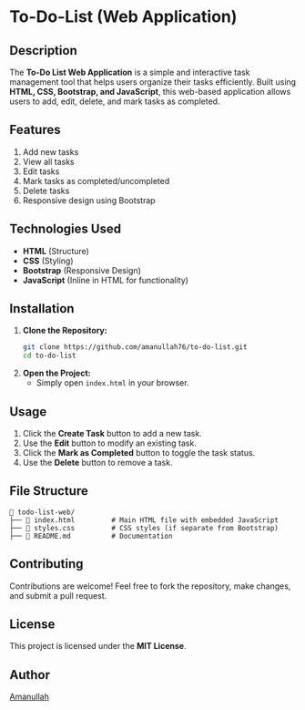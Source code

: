 # To-Do-List (Web Application)

## Description
The **To-Do List Web Application** is a simple and interactive task management tool that helps users organize their tasks efficiently. Built using **HTML, CSS, Bootstrap, and JavaScript**, this web-based application allows users to add, edit, delete, and mark tasks as completed.

## Features
1. Add new tasks
2. View all tasks
3. Edit tasks
4. Mark tasks as completed/uncompleted
5. Delete tasks
6. Responsive design using Bootstrap

## Technologies Used
- **HTML** (Structure)
- **CSS** (Styling)
- **Bootstrap** (Responsive Design)
- **JavaScript** (Inline in HTML for functionality)

## Installation
1. **Clone the Repository:**
   ```bash
   git clone https://github.com/amanullah76/to-do-list.git
   cd to-do-list
   ```
2. **Open the Project:**
   - Simply open `index.html` in your browser.

## Usage
1. Click the **Create Task** button to add a new task.
2. Use the **Edit** button to modify an existing task.
3. Click the **Mark as Completed** button to toggle the task status.
4. Use the **Delete** button to remove a task.

## File Structure
```
📂 todo-list-web/
├── 📄 index.html         # Main HTML file with embedded JavaScript
├── 📄 styles.css         # CSS styles (if separate from Bootstrap)
├── 📄 README.md          # Documentation
```

## Contributing
Contributions are welcome! Feel free to fork the repository, make changes, and submit a pull request.

## License
This project is licensed under the **MIT License**.

## Author
[Amanullah](https://github.com/amanullah76)


